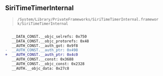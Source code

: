 ## SiriTimeTimerInternal

> `/System/Library/PrivateFrameworks/SiriTimeTimerInternal.framework/SiriTimeTimerInternal`

```diff

   __DATA_CONST.__objc_selrefs: 0x750
   __DATA_CONST.__objc_protorefs: 0x48
   __AUTH_CONST.__auth_got: 0x9f8
-  __AUTH_CONST.__auth_ptr: 0x498
+  __AUTH_CONST.__auth_ptr: 0x4c0
   __AUTH_CONST.__const: 0x3688
   __AUTH_CONST.__objc_const: 0x2328
   __AUTH.__objc_data: 0x27c8

```
